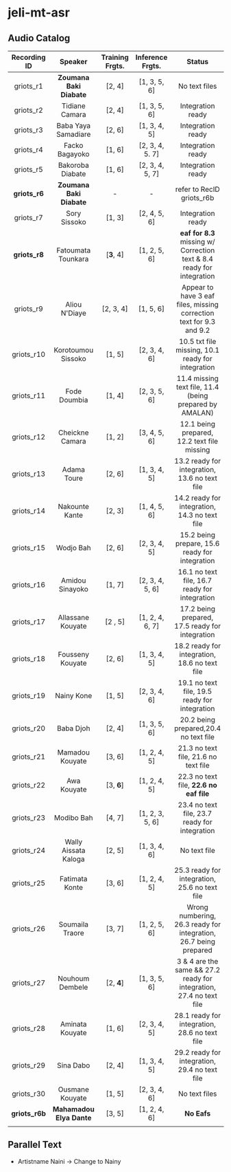 # jeli-mt-asr

## Audio Catalog
| Recording ID | Speaker | Training Frgts. | Inference Frgts. | Status |
|:--------------:|:---------:|:---------------:|:----------------:|:-------:|
| griots_r1 | **Zoumana Baki Diabate** | [2, 4] | [1, 3, 5, 6] | No text files |
| griots_r2 | Tidiane Camara | [2, 4] | [1, 3, 5, 6] | Integration ready |
| griots_r3 | Baba Yaya Samadiare | [2, 6] | [1, 3, 4, 5] | Integration ready |
| griots_r4 | Facko Bagayoko | [1, 6] | [2, 3, 4, 5. 7] | Integration ready |
| griots_r5 | Bakoroba Diabate | [1, 6] | [2, 3, 4, 5, 7] | Integration ready |
| **griots_r6** |  **Zoumana Baki Diabate** | - |  -  | refer to RecID griots_r6b |
| griots_r7 | Sory Sissoko | [1, 3] | [2, 4, 5, 6] | Integration ready |
| **griots_r8** | Fatoumata Tounkara | [**3**, 4] | [1, 2, 5, 6] | **eaf for 8.3** missing w/ Correction text & 8.4 ready for integration |
| griots_r9 | Aliou N'Diaye | [2, 3, 4] | [1, 5, 6] | Appear to have 3 eaf files, missing correction text for 9.3 and 9.2 |
| griots_r10 | Korotoumou Sissoko | [1, 5] | [2, 3, 4, 6] | 10.5 txt file missing,  10.1 ready for integration  |
| griots_r11 | Fode Doumbia | [1, 4] | [2, 3, 5, 6] |  11.4 missing text file, 11.4 (being prepared by AMALAN) |
| griots_r12 | Cheickne Camara | [1, 2] | [3, 4, 5, 6] | 12.1 being prepared, 12.2 text file missing |
| griots_r13 | Adama Toure | [2, 6] | [1, 3, 4, 5] | 13.2 ready for integration, 13.6 no text file |
| griots_r14 | Nakounte Kante | [2, 3] | [1, 4, 5, 6] | 14.2 ready for integration, 14.3 no text file |
| griots_r15 | Wodjo Bah | [2, 6] | [2, 3, 4, 5] | 15.2 being prepare, 15.6 ready for integration |
| griots_r16 | Amidou Sinayoko | [1, 7] | [2, 3, 4, 5, 6] | 16.1 no text file, 16.7 ready for integration |
| griots_r17 | Allassane Kouyate | [2 , 5] | [1, 2, 4, 6, 7] |  17.2 being prepared, 17.5 ready for integration |
| griots_r18 | Fousseny Kouyate | [2, 6] | [1, 3, 4, 5] | 18.2 ready for integration, 18.6 no text file |
| griots_r19 | Nainy Kone | [1, 5] | [2, 3, 4, 6] | 19.1 no text file, 19.5 ready for integration |
| griots_r20 |  Baba Djoh | [2, 4] | [1, 3, 5, 6] | 20.2 being prepared,20.4 no text file |
| griots_r21 | Mamadou Kouyate | [3, 6] | [1, 2, 4, 5] | 21.3 no text file, 21.6 no text file |
| griots_r22 | Awa Kouyate | [3, **6**] | [1, 2, 4, 5] | 22.3  no text file, **22.6 no eaf file**|
| griots_r23 | Modibo Bah | [4, 7] | [1, 2, 3, 5, 6] | 23.4 no text file, 23.7 ready for integration |
| griots_r24 | Wally Aissata Kaloga | [2, 5] | [1, 3, 4, 6] | No text file |
| griots_r25 | Fatimata Konte | [3, 6] | [1, 2, 4, 5] | 25.3 ready for integration, 25.6 no text file |
| griots_r26 | Soumaila Traore | [3, 7] | [1, 2, 5, 6] | Wrong numbering, 26.3 ready for integration, 26.7 being prepared |
| griots_r27 | Nouhoum Dembele | [2, **4**] | [1, 3, 5, 6] | 3 & 4 are the same && 27.2 ready for integration, 27.4 no text file |
| griots_r28 | Aminata Kouyate | [1, 6] | [2, 3, 4, 5] | 28.1 ready for integration, 28.6 no text file |
| griots_r29 | Sina Dabo | [2, 4] | [1, 3, 4, 5] | 29.2 ready for integration, 29.4  no text file |
| griots_r30 | Ousmane Kouyate | [1, 5] | [2, 3, 4, 6] | No text files |
| **griots_r6b** |  **Mahamadou Elya Dante** | [3, 5] |  [1, 2, 4, 6]  | **No Eafs** |
||

## Parallel Text

* Artistname Naini -> Change to Nainy
